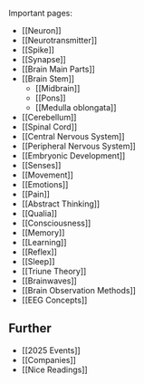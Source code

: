Important pages:
- [[Neuron]]
- [[Neurotransmitter]]
- [[Spike]]
- [[Synapse]]
- [[Brain Main Parts]]
- [[Brain Stem]]
	- [[Midbrain]]
	- [[Pons]]
	- [[Medulla oblongata]]
- [[Cerebellum]]
- [[Spinal Cord]]
- [[Central Nervous System]]
- [[Peripheral Nervous System]]
- [[Embryonic Development]]
- [[Senses]]
- [[Movement]]
- [[Emotions]]
- [[Pain]]
- [[Abstract Thinking]]
- [[Qualia]]
- [[Consciousness]]
- [[Memory]]
- [[Learning]]
- [[Reflex]]
- [[Sleep]]
- [[Triune Theory]]
- [[Brainwaves]]
- [[Brain Observation Methods]]
- [[EEG Concepts]]

## Further
- [[2025 Events]]
- [[Companies]]
- [[Nice Readings]]
